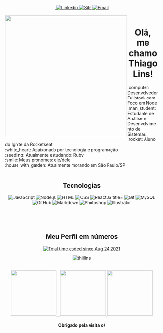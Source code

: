 <div align="center">

 <a href="https://github.com/thiilins">
 <img src="https://img.shields.io/github/followers/thiilins?style=for-the-badge&labelColor=0D0D0D&logo=Github&Color=white" alt="" title="GitHub Followers" >
 </a>
 <a href="https://linkedin.com/in/thiilins">
 <img src="https://img.shields.io/badge/-LinkedIn-blue?style=for-the-badge&logo=Linkedin&logoColor=white" alt="Linkedin" title="Linkedin" >
 </a> 
 <a href="https://thiagolins.dev.br">
 <img src="https://img.shields.io/badge/-Blog-4a0086?style=for-the-badge&logo=wordpress&logoColor=white" alt="Site" title="Site" >
 </a> 
 <a href="mailto:taglins@gmail.com">
 <img src="https://img.shields.io/badge/-Email-EA4335?style=for-the-badge&logo=Gmail&logoColor=white" alt="Email" title="Email" >
 </a> 
<br />
<br />
</div>
<!-- <img align="left" width="400" height="400" src="https://media.giphy.com/media/USV0ym3bVWQJJmNu3N/giphy.gif"> -->
<div align="center">
<img align="left"  height="400" src="https://media2.giphy.com/media/VTtANKl0beDFQRLDTh/giphy.gif"/>
</div>
<h1 align="center">Olá, me chamo Thiago Lins! </h1>
<!-- <img src="./.github/Hi.gif" width="25"> -->
:computer: Desenvolvedor Fullstack com Foco em Node<br/>
:man_student: Estudante de Análise e Desenvolvimento de Sistemas<br/>
:rocket: Aluno do Ignite da Rocketseat<br>
:white_heart: Apaixonado por tecnologia e programação <br/>
:seedling: Atualmente estudando: Ruby <br/>
:smile: Meus pronomes: ele/dele <br/>
:house_with_garden: Atualmente morando em São Paulo/SP<br/>
&#xa0;
<h2 align="center"> Tecnologias </h1>
<p align="center">
<!--  <img src="https://img.shields.io/badge/Ruby-000000?style=for-the-badge&logo=ruby" alt="Ruby"  title="Ruby"> -->
 <img src="https://img.shields.io/badge/JavaScript-000000?style=for-the-badge&logo=javascript" alt="JavaScript"  Ruby="JavaScript">
 <img src="https://img.shields.io/badge/Node.js-000000?style=for-the-badge&logo=node.js" alt="Node.js" title="Node.js">
 <img src="https://img.shields.io/badge/HTML-000000?style=for-the-badge&logo=HTML5" alt="HTML"  title="HTML">
 <img src="https://img.shields.io/badge/CSS-000000?style=for-the-badge&logo=CSS3&logoColor=1572B6" alt="CSS" title="CSS">
 <img src="https://img.shields.io/badge/React-000000?style=for-the-badge&logo=react" alt="ReactJS title="ReactJS>
 <img src="https://img.shields.io/badge/Git-000000?style=for-the-badge&logo=git&logoColor=4479A1" alt="Git" title="Git">
 <img src="https://img.shields.io/badge/MySQL-000000?style=for-the-badge&logo=mysql" alt="MySQL" title="MySQL">
 <img src="https://img.shields.io/badge/GitHub-000000?style=for-the-badge&logo=github" alt="GitHub" title="GitHub">
 <img src="https://img.shields.io/badge/Markdown-000000?style=for-the-badge&logo=markdown" alt="Markdown" title="Markdown">
 <img src="https://img.shields.io/badge/photoshop-000000?style=for-the-badge&logo=adobe-photoshop" alt="Photoshop" title="Photoshop" >
 <img src="https://img.shields.io/badge/illustrator-000000?style=for-the-badge&logo=adobe-illustrator" alt="Illustrator"  title="Illustrator">
 </p>

&#xa0;

&#xa0;

<h2 align="center"> Meu Perfil em números </h1>

 <div align="center">
<a href="https://wakatime.com/@6bc4add9-0126-4a91-85a5-ade31230e561">
  <img src="https://wakatime.com/badge/user/6bc4add9-0126-4a91-85a5-ade31230e561.svg" alt="Total time coded since Aug 24 2021" /></a>  <p align="center"> <img src="https://komarev.com/ghpvc/?username=thiilins&style=flat-square" alt="thiilins" /> </p><br>
 
   <a href="https://github.com/thiilins">
     <img height="150em" src="https://github-readme-stats.vercel.app/api?username=thiilins&hide_border=true&show_icons=true&theme=midnight-purple&include_all_commits=true&count_private=true"/> &nbsp;
     <img height="150em" src="https://github-readme-streak-stats.herokuapp.com/?user=thiilins&hide_border=true&theme=midnight-purple&show_icons=true"/>
     
<img height="150em" src="https://github-readme-stats.vercel.app/api/top-langs/?username=thiilins&layout=compact&count_private=true&hide_border=true&theme=midnight-purple&show_icons=true">
  </a>  
  </div>
   
</div>

<!-- ## Projetos em destaque

[![Game Cube](https://github-readme-stats.vercel.app/api/pin/?username=thiilins&repo=cube-game-store&theme=midnight-purple)](https://github.com/thiilins/cube-game-store) &#xa0; [![Game Cube](https://github-readme-stats.vercel.app/api/pin/?username=thiilins&repo=netflix-clone-html&theme=midnight-purple)](https://github.com/thiilins/netflix-clone-html)

## Templates

[![Boilerplate NodeJS server with EJS](https://github-readme-stats.vercel.app/api/pin/?username=thiilins&repo=boilerplate-server-ejs-express-nodeJS&theme=midnight-purple)](https://github.com/thiilins/boilerplate-server-ejs-express-nodeJS)

&#xa0; -->

 <h4 align="center">Obrigado pela visita o/</h4>
